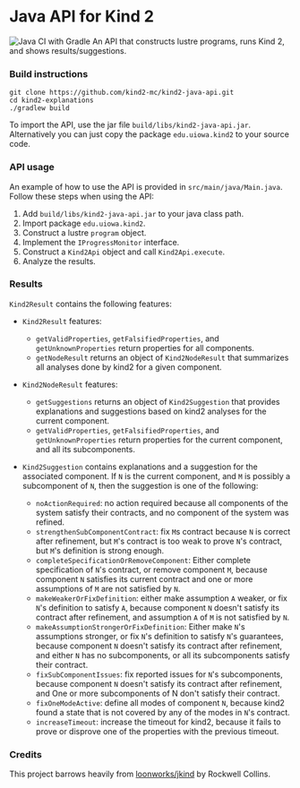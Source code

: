 # Java API for Kind 2
![Java CI with Gradle](https://github.com/kind2-mc/kind2-java-api/workflows/Java%20CI%20with%20Gradle/badge.svg?branch=master)
An API that constructs lustre programs, runs Kind 2, and shows results/suggestions.

### Build instructions

```shell
git clone https://github.com/kind2-mc/kind2-java-api.git
cd kind2-explanations
./gradlew build
```
To import the API, use the jar file `build/libs/kind2-java-api.jar`. 
Alternatively you can just copy the package `edu.uiowa.kind2` to your source code.

### API usage
An example of how to use the API is provided in `src/main/java/Main.java`. Follow these steps when using the API:
1. Add `build/libs/kind2-java-api.jar` to your java class path.
2. Import package `edu.uiowa.kind2`.
3. Construct a lustre `program` object.
4. Implement the `IProgressMonitor` interface.
5. Construct a `Kind2Api` object and call `Kind2Api.execute`.
6. Analyze the results.

### Results
`Kind2Result` contains the following features:
- `Kind2Result` features:
  - `getValidProperties`, `getFalsifiedProperties`, and `getUnknownProperties` return properties for all components.
  - `getNodeResult` returns an object of `Kind2NodeResult` that summarizes all analyses done by kind2 for a given component.

- `Kind2NodeResult` features:
  - `getSuggestions` returns an object of `Kind2Suggestion` that provides explanations and suggestions based on kind2 analyses for the current component.
  - `getValidProperties`, `getFalsifiedProperties`, and `getUnknownProperties` return properties for the current component, and all its subcomponents.

- `Kind2Suggestion` contains explanations and a suggestion for the associated component. If `N` is the current component, and `M` is possibly a subcomponent of `N`, then the suggestion is one of the following:
  - `noActionRequired`: no action required because all components of the system satisfy their contracts, and no component of the system was refined.
  - `strengthenSubComponentContract`: fix `M`s contract because `N` is correct after refinement, but `M`'s contract is too weak to prove `N`'s contract, but `M`'s definition is strong enough.
  - `completeSpecificationOrRemoveComponent`: Either complete specification of `N`'s contract, or remove component `M`, because component `N` satisfies its current contract and one or more assumptions of `M` are not satisfied by `N`.
  - `makeWeakerOrFixDefinition`: either make assumption `A` weaker, or fix `N`'s definition to satisfy `A`, because component `N` doesn't satisfy its contract after refinement, and assumption `A` of `M` is not satisfied by `N`.
  - `makeAssumptionStrongerOrFixDefinition`: Either make `N`'s assumptions stronger, or fix `N`'s definition to satisfy `N`'s guarantees, because component `N` doesn't satisfy its contract after refinement, and either `N` has no subcomponents, or all its subcomponents satisfy their contract.
  - `fixSubComponentIssues`: fix reported issues for `N`'s subcomponents, because component `N` doesn't satisfy its contract after refinement, and One or more subcomponents of N don't satisfy their contract.
  - `fixOneModeActive`: define all modes of component `N`, because kind2 found a state that is not covered by any of the modes in `N`'s contract.
  - `increaseTimeout`: increase the timeout for kind2, because it fails to prove or disprove one of the properties with the previous timeout.

### Credits
This project barrows heavily from [loonworks/jkind](https://github.com/loonwerks/jkind) by Rockwell Collins.
